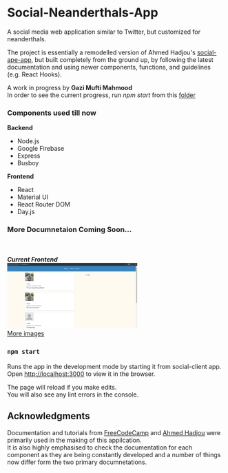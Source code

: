 # Social-Neanderthals-App
A social media web application similar to Twitter, but customized for neanderthals.

The project is essentially a remodelled version of Ahmed Hadjou's [social-ape-app](https://github.com/hidjou), but built completely from the ground up, by following the latest documentation and using newer components, functions, and guidelines (e.g. React Hooks).

A work in progress by **Gazi Mufti Mahmood**\
In order to see the current progress, run *npm start* from this [folder](/socialapp-client)

### Components used till now
**Backend**
- Node.js
- Google Firebase
- Express
- Busboy

**Frontend**
- React
- Material UI
- React Router DOM
- Day.js

### More Documnetaion Coming Soon...
\
\
***Current Frontend***\
<img src="images/loaded.PNG" width="60%">\
[More images](/images/)

### `npm start`

Runs the app in the development mode by starting it from social-client app.<br />
Open [http://localhost:3000](http://localhost:3000) to view it in the browser.

The page will reload if you make edits.<br />
You will also see any lint errors in the console.


## Acknowledgments

Documentation and tutorials from [FreeCodeCamp](https://www.freecodecamp.org/learn/) and [Ahmed Hadjou](https://www.youtube.com/channel/UC2-slOJImuSc20Drbf88qvg) were primarily used in the making of this appilcation.\
It is also highly emphasised to check the documentation for each component as they are being constantly developed and a number of things now differ form the two primary documnetations.
